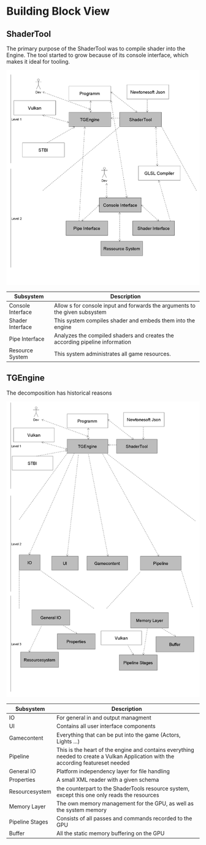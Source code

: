 # Building Block View

## ShaderTool

The primary purpose of the ShaderTool was to compile shader into the Engine. The tool started to grow because of its console interface, which makes it ideal for tooling.

![Whitebox](images/whitebox1.png)

| Subsystem         | Description                                                                  |
| ----------------- | ---------------------------------------------------------------------------- |
| Console Interface | Allow s for console input and forwards the arguments to the given subsystem  |
| Shader Interface  | This system compiles shader and embeds them into the engine                  |
| Pipe Interface    | Analyzes the compiled shaders and creates the according pipeline information |
| Resource System   | This system administrates all game resources.                                |

## TGEngine

The decomposition has historical reasons

![Whitebox](images/whitebox2.png)

| Subsystem       | Description                                                                                                                        |
| --------------- | ---------------------------------------------------------------------------------------------------------------------------------- |
| IO              | For general in and output managment                                                                                                |
| UI              | Contains all user interface components                                                                                             |
| Gamecontent     | Everything that can be put into the game (Actors, Lights  ...)                                                                     |
| Pipeline        | This is the heart of the engine and contains everything needed to create a Vulkan Application with the according featureset needed |
| General IO      | Platform independency layer for file handling                                                                                      |
| Properties      | A small XML reader with a given schema                                                                                             |
| Resourcesystem  | the counterpart to the ShaderTools resource system, except this one only reads the resources                                       |
| Memory Layer    | The own memory management for the GPU, as well as the system memory                                                                |
| Pipeline Stages | Consists of all passes and commands recorded to the GPU                                                                            |
| Buffer          | All the static memory buffering on the GPU                                                                                         |
